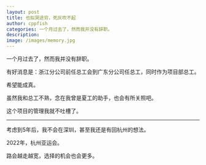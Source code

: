 ```yaml
---
layout: post
title: 也拟哭途穷，死灰吹不起
author: cppfish
categories: 一个月过去了，然而我并没有辞职。
description: 
image: /images/memory.jpg
---
```


一个月过去了，然而我并没有辞职。


有好消息是：浙江分公司前任总工会到广东分公司任总工，同时作为项目部总工。

希望能成真。

虽然我和总工不熟，念在我曾是夏工的助手，也会有所关照吧。

这个项目的管理我就不吐槽了。

------

考虑到5年后，我不会在深圳，甚至我还是有回杭州的想法。

2022年，杭州亚运会。

路会越走越宽，选择的机会也会更多。